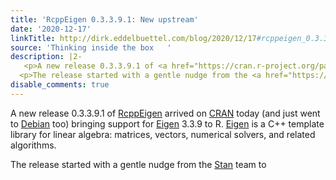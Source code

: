 ```yaml
---
title: 'RcppEigen 0.3.3.9.1: New upstream'
date: '2020-12-17'
linkTitle: http://dirk.eddelbuettel.com/blog/2020/12/17#rcppeigen_0.3.3.9.1
source: 'Thinking inside the box   '
description: |2-
   <p>A new release 0.3.3.9.1 of <a href="https://cran.r-project.org/package=RcppEigen">RcppEigen</a> arrived on <a href="https://cran.r-project.org">CRAN</a> today (and just went to <a href="https://www.debian.org">Debian</a> too) bringing support for <a href="http://eigen.tuxfamily.org/">Eigen</a> 3.3.9 to R. <a href="http://eigen.tuxfamily.org/">Eigen</a> is a C++ template library for linear algebra: matrices, vectors, numerical solvers, and related algorithms.</p>
  <p>The release started with a gentle nudge from the <a href="https://mc-stan.org/">Stan</a> team to <a href="https://github.com/R ...
disable_comments: true
---
```

 <p>A new release 0.3.3.9.1 of <a href="https://cran.r-project.org/package=RcppEigen">RcppEigen</a> arrived on <a href="https://cran.r-project.org">CRAN</a> today (and just went to <a href="https://www.debian.org">Debian</a> too) bringing support for <a href="http://eigen.tuxfamily.org/">Eigen</a> 3.3.9 to R. <a href="http://eigen.tuxfamily.org/">Eigen</a> is a C++ template library for linear algebra: matrices, vectors, numerical solvers, and related algorithms.</p>
<p>The release started with a gentle nudge from the <a href="https://mc-stan.org/">Stan</a> team to <a href="https://github.com/R ...